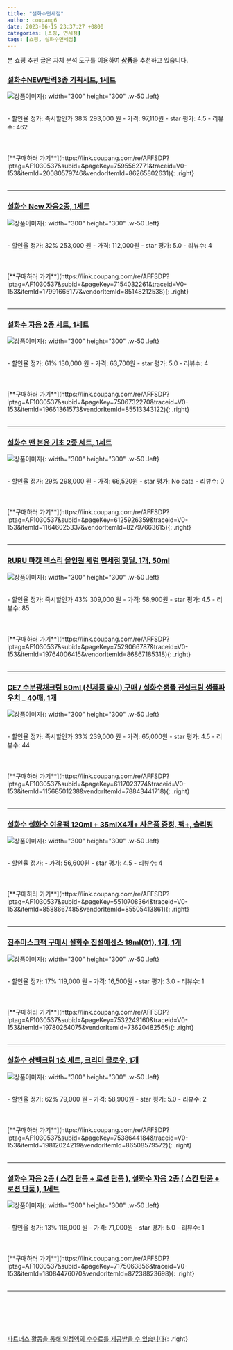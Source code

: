 ```yaml
---
title: "설화수면세점"
author: coupang6
date: 2023-06-15 23:37:27 +0800
categories: [쇼핑, 면세점]
tags: [쇼핑, 설화수면세점]
---
```


본 쇼핑 추천 글은 자체 분석 도구를 이용하여 [**상품**](https://link.coupang.com/a/bao1ui)을 추천하고 있습니다.

### [설화수NEW탄력3종 기획세트, 1세트](https://link.coupang.com/re/AFFSDP?lptag=AF1030537&subid=&pageKey=7595562771&traceid=V0-153&itemId=20080579746&vendorItemId=86265802631)

![상품이미지](https://thumbnail8.coupangcdn.com/thumbnails/remote/230x230ex/image/vendor_inventory/78ed/f29102dd328cd5c498beaec255951cb388e5c666e334dbefff9132251d09.jpeg){: width="300" height="300" .w-50 .left}


<br>
- 할인율 정가: 즉시할인가 38%  293,000   원
- 가격: 97,110원
- star 평가: 4.5
- 리뷰수: 462
<br>
<br>
<br>
<br>
[**구매하러 가기**](https://link.coupang.com/re/AFFSDP?lptag=AF1030537&subid=&pageKey=7595562771&traceid=V0-153&itemId=20080579746&vendorItemId=86265802631){: .right}
<br>
<br>

---

### [설화수 New 자음2종, 1세트](https://link.coupang.com/re/AFFSDP?lptag=AF1030537&subid=&pageKey=7154032261&traceid=V0-153&itemId=17991665177&vendorItemId=85148212538)

![상품이미지](https://thumbnail6.coupangcdn.com/thumbnails/remote/230x230ex/image/retail/images/4173917782382193-aecaab22-634d-4570-8e6f-0cad29b2149e.jpg){: width="300" height="300" .w-50 .left}


<br>
- 할인율 정가: 32%  253,000   원
- 가격: 112,000원
- star 평가: 5.0
- 리뷰수: 4
<br>
<br>
<br>
<br>
[**구매하러 가기**](https://link.coupang.com/re/AFFSDP?lptag=AF1030537&subid=&pageKey=7154032261&traceid=V0-153&itemId=17991665177&vendorItemId=85148212538){: .right}
<br>
<br>

---

### [설화수 자음 2종 세트, 1세트](https://link.coupang.com/re/AFFSDP?lptag=AF1030537&subid=&pageKey=7506732270&traceid=V0-153&itemId=19661361573&vendorItemId=85513343122)

![상품이미지](https://thumbnail7.coupangcdn.com/thumbnails/remote/230x230ex/image/vendor_inventory/1936/b7da346190fdc70e26bd052cd5a41dfdc209ef94609a8cf08adad33a6c6f.jpg){: width="300" height="300" .w-50 .left}


<br>
- 할인율 정가: 61%  130,000   원
- 가격: 63,700원
- star 평가: 5.0
- 리뷰수: 4
<br>
<br>
<br>
<br>
[**구매하러 가기**](https://link.coupang.com/re/AFFSDP?lptag=AF1030537&subid=&pageKey=7506732270&traceid=V0-153&itemId=19661361573&vendorItemId=85513343122){: .right}
<br>
<br>

---

### [설화수 맨 본윤 기초 2종 세트, 1세트](https://link.coupang.com/re/AFFSDP?lptag=AF1030537&subid=&pageKey=6125926359&traceid=V0-153&itemId=11646025337&vendorItemId=82797663615)

![상품이미지](https://thumbnail6.coupangcdn.com/thumbnails/remote/230x230ex/image/vendor_inventory/9972/03b24491e6f51e446312ccb18969ed06379b94b263f46c13bb233cb4fd64.jpg){: width="300" height="300" .w-50 .left}


<br>
- 할인율 정가: 29%  298,000   원
- 가격: 66,520원
- star 평가: No data
- 리뷰수: 0
<br>
<br>
<br>
<br>
[**구매하러 가기**](https://link.coupang.com/re/AFFSDP?lptag=AF1030537&subid=&pageKey=6125926359&traceid=V0-153&itemId=11646025337&vendorItemId=82797663615){: .right}
<br>
<br>

---

### [RURU 마켓 렉스리 올인원 세럼 면세점 핫딜, 1개, 50ml](https://link.coupang.com/re/AFFSDP?lptag=AF1030537&subid=&pageKey=7529066787&traceid=V0-153&itemId=19764006415&vendorItemId=86867185318)

![상품이미지](https://thumbnail10.coupangcdn.com/thumbnails/remote/230x230ex/image/vendor_inventory/bb86/7e2d4fc479774d5d7fb5c0ff4149500554e04bec073f8f799be429ae003b.jpg){: width="300" height="300" .w-50 .left}


<br>
- 할인율 정가: 즉시할인가 43%  309,000   원
- 가격: 58,900원
- star 평가: 4.5
- 리뷰수: 85
<br>
<br>
<br>
<br>
[**구매하러 가기**](https://link.coupang.com/re/AFFSDP?lptag=AF1030537&subid=&pageKey=7529066787&traceid=V0-153&itemId=19764006415&vendorItemId=86867185318){: .right}
<br>
<br>

---

### [GE7 수분광채크림 50ml (신제품 출시) 구매 / 설화수샘플 진설크림 샘플파우치 _ 40매, 1개](https://link.coupang.com/re/AFFSDP?lptag=AF1030537&subid=&pageKey=6117023774&traceid=V0-153&itemId=11568501238&vendorItemId=78843441718)

![상품이미지](https://thumbnail6.coupangcdn.com/thumbnails/remote/230x230ex/image/vendor_inventory/a097/e9e37a58071917129e8410b98fbe2e34476e29326df0708e6b6a0fb5ef40.jpg){: width="300" height="300" .w-50 .left}


<br>
- 할인율 정가: 즉시할인가 33%  239,000   원
- 가격: 65,000원
- star 평가: 4.5
- 리뷰수: 44
<br>
<br>
<br>
<br>
[**구매하러 가기**](https://link.coupang.com/re/AFFSDP?lptag=AF1030537&subid=&pageKey=6117023774&traceid=V0-153&itemId=11568501238&vendorItemId=78843441718){: .right}
<br>
<br>

---

### [설화수 설화수 여윤팩 120ml + 35mlX4개+ 사은품 증정, 팩+, 슬리핑](https://link.coupang.com/re/AFFSDP?lptag=AF1030537&subid=&pageKey=5510708364&traceid=V0-153&itemId=8588667485&vendorItemId=85505413861)

![상품이미지](https://thumbnail7.coupangcdn.com/thumbnails/remote/230x230ex/image/vendor_inventory/69a6/7635308eab1e3b1bbf0ee9818c232b554560ddeb8527ed3c48c00e29e7cd.jpg){: width="300" height="300" .w-50 .left}


<br>
- 할인율 정가: 
- 가격: 56,600원
- star 평가: 4.5
- 리뷰수: 4
<br>
<br>
<br>
<br>
[**구매하러 가기**](https://link.coupang.com/re/AFFSDP?lptag=AF1030537&subid=&pageKey=5510708364&traceid=V0-153&itemId=8588667485&vendorItemId=85505413861){: .right}
<br>
<br>

---

### [진주마스크팩 구매시 설화수 진설에센스 18ml(01), 1개, 1개](https://link.coupang.com/re/AFFSDP?lptag=AF1030537&subid=&pageKey=7532249160&traceid=V0-153&itemId=19780264075&vendorItemId=73620482565)

![상품이미지](https://thumbnail7.coupangcdn.com/thumbnails/remote/230x230ex/image/vendor_inventory/838f/d33b2d053f72fea76fba32bdc08ab0b9184c1e0c9bb5c1d805be8263a16b.png){: width="300" height="300" .w-50 .left}


<br>
- 할인율 정가: 17%  119,000   원
- 가격: 16,500원
- star 평가: 3.0
- 리뷰수: 1
<br>
<br>
<br>
<br>
[**구매하러 가기**](https://link.coupang.com/re/AFFSDP?lptag=AF1030537&subid=&pageKey=7532249160&traceid=V0-153&itemId=19780264075&vendorItemId=73620482565){: .right}
<br>
<br>

---

### [설화수 상백크림 1호 세트, 크리미 글로우, 1개](https://link.coupang.com/re/AFFSDP?lptag=AF1030537&subid=&pageKey=7538644184&traceid=V0-153&itemId=19812024219&vendorItemId=86508579572)

![상품이미지](https://thumbnail9.coupangcdn.com/thumbnails/remote/230x230ex/image/vendor_inventory/30f0/6bf3b276e828892595efe2a1d599398fc1f6837b4c64d0a07029f5b946eb.png){: width="300" height="300" .w-50 .left}


<br>
- 할인율 정가: 62%  79,000   원
- 가격: 58,900원
- star 평가: 5.0
- 리뷰수: 2
<br>
<br>
<br>
<br>
[**구매하러 가기**](https://link.coupang.com/re/AFFSDP?lptag=AF1030537&subid=&pageKey=7538644184&traceid=V0-153&itemId=19812024219&vendorItemId=86508579572){: .right}
<br>
<br>

---

### [설화수 자음 2종 ( 스킨 단품 + 로션 단품 ), 설화수 자음 2종 ( 스킨 단품 +  로션 단품 ), 1세트](https://link.coupang.com/re/AFFSDP?lptag=AF1030537&subid=&pageKey=7175063856&traceid=V0-153&itemId=18084476070&vendorItemId=87238823698)

![상품이미지](https://thumbnail8.coupangcdn.com/thumbnails/remote/230x230ex/image/vendor_inventory/75b6/4d39616cf9ad8dd0c5dac2c4d47d2b6d134a1599720c05daf7c8dea50f88.jpg){: width="300" height="300" .w-50 .left}


<br>
- 할인율 정가: 13%  116,000   원
- 가격: 71,000원
- star 평가: 5.0
- 리뷰수: 1
<br>
<br>
<br>
<br>
[**구매하러 가기**](https://link.coupang.com/re/AFFSDP?lptag=AF1030537&subid=&pageKey=7175063856&traceid=V0-153&itemId=18084476070&vendorItemId=87238823698){: .right}
<br>
<br>

---
<br><br><br><br><br> [파트너스 활동을 통해 일정액의 수수료를 제공받을 수 있습니다](https://link.coupang.com/a/bao1ui){: .right}